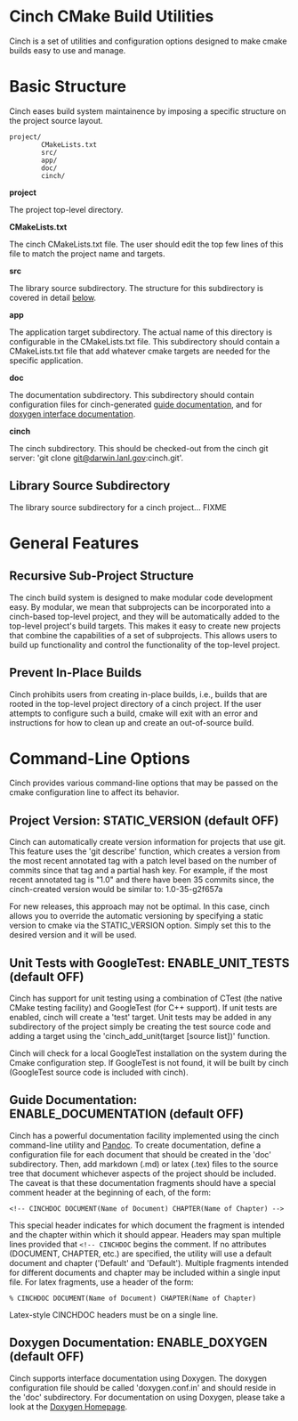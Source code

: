 <!-- CINCHDOC DOCUMENT(User Guide) -->
# Cinch CMake Build Utilities

Cinch is a set of utilities and configuration options designed to make
cmake builds easy to use and manage.

# Basic Structure

Cinch eases build system maintainence by imposing a specific structure on
the project source layout.

    project/
            CMakeLists.txt
            src/
            app/
            doc/
            cinch/

**project**

The project top-level directory.

**CMakeLists.txt**

The cinch CMakeLists.txt file.  The user should edit the top few lines
of this file to match the project name and targets.

**src**

The library source subdirectory.
The structure for this subdirectory
is covered in detail
[below](#library-source).

**app**

The application target subdirectory.  The actual name of this directory
is configurable in the CMakeLists.txt file.  This subdirectory should
contain a CMakeLists.txt file that add whatever cmake targets are needed
for the specific application.

**doc**

The documentation subdirectory.  This subdirectory should contain configuration
files for cinch-generated [guide documentation](#guide-documentation), and
for [doxygen interface documentation](#interface-documentation).

**cinch**

The cinch subdirectory.  This should be checked-out from the cinch
git server: 'git clone git@darwin.lanl.gov:cinch.git'.

## Library Source Subdirectory
<a name="library-source"></a>

The library source subdirectory for a cinch project... FIXME

# General Features

## Recursive Sub-Project Structure

The cinch build system is designed to make modular code development easy.
By modular, we mean that subprojects can be incorporated into a cinch-based
top-level project, and they will be automatically added to the top-level
project's build targets.  This makes it easy to create new projects that
combine the capabilities of a set of subprojects.  This allows users to
build up functionality and control the functionality of the top-level
project.

## Prevent In-Place Builds

Cinch prohibits users from creating in-place builds, i.e., builds that are
rooted in the top-level project directory of a cinch project.  If the user
attempts to configure such a build, cmake will exit with an error and
instructions for how to clean up and create an out-of-source build.

# Command-Line Options

Cinch provides various command-line options that may be passed on the cmake
configuration line to affect its behavior.

## Project Version: STATIC\_VERSION (default OFF)

Cinch can automatically create version information for projects that use git.
This feature uses the 'git describe' function, which creates a version from
the most recent annotated tag with a patch level based on the number of
commits since that tag and a partial hash key.  For example, if the most
recent annotated tag is "1.0" and there have been 35 commits since, the
cinch-created version would be similar to: 1.0-35-g2f657a

For new releases, this approach may not be optimal.  In this case, cinch
allows you to override the automatic versioning by specifying a static version
to cmake via the STATIC\_VERSION option.  Simply set this to the
desired version and it will be used.

## Unit Tests with GoogleTest: ENABLE\_UNIT\_TESTS (default OFF)

Cinch has support for unit testing using a combination of CTest
(the native CMake testing facility) and GoogleTest (for C++ support).
If unit tests are enabled, cinch will create a 'test' target.  Unit tests
may be added in any subdirectory of the project simply be creating the
test source code and adding a target using the
'cinch\_add\_unit(target [source list])' function.

Cinch will check for a local GoogleTest installation on the system during
the Cmake configuration step.  If GoogleTest is not found, it will be
built by cinch (GoogleTest source code is included with cinch).

## Guide Documentation: ENABLE\_DOCUMENTATION (default OFF)
<a name="guide-documentation"></a>

Cinch has a powerful documentation facility implemented using the cinch
command-line utility and [Pandoc](http://johnmacfarlane.net/pandoc).
To create documentation, define a
configuration file for each document that should be created in the 'doc'
subdirectory.  Then, add markdown (.md) or latex (.tex) files to the source
tree that document whichever aspects of the project should be included.  The
caveat is that these documentation fragments should have a special comment
header at the beginning of each, of the form:

`<!-- CINCHDOC DOCUMENT(Name of Document) CHAPTER(Name of Chapter) -->`

This special header indicates for which document the fragment is intended
and the chapter within which it should appear.  Headers may span
multiple lines provided that `<!-- CINCHDOC` begins the comment.
If no attributes
(DOCUMENT, CHAPTER, etc.) are specified, the utility will use a
default document and chapter ('Default' and 'Default').  Multiple
fragments intended for different documents and chapter may be included
within a single input file.  For latex fragments, use a header of the form:

`% CINCHDOC DOCUMENT(Name of Document) CHAPTER(Name of Chapter)`

Latex-style CINCHDOC headers must be on a single line.

## Doxygen Documentation: ENABLE\_DOXYGEN (default OFF)
<a name="interface-documentation"></a>

Cinch supports interface documentation using Doxygen.  The doxygen
configuration file should be called 'doxygen.conf.in' and should reside
in the 'doc' subdirectory.  For documentation on using Doxygen, please
take a look at the [Doxygen Homepage](http://www.doxygen.org).
